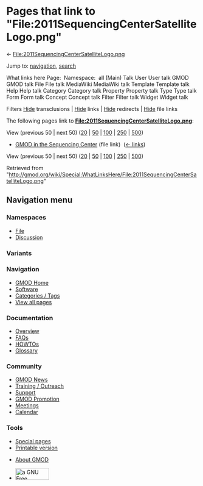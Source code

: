 <div id="mw-page-base" class="noprint">

</div>

<div id="mw-head-base" class="noprint">

</div>

<div id="content" class="mw-body" role="main">

<span id="top"></span>

<div id="mw-js-message" style="display:none;">

</div>



# <span dir="auto">Pages that link to "File:2011SequencingCenterSatelliteLogo.png"</span>

<div id="bodyContent">

<div id="contentSub">

←
[File:2011SequencingCenterSatelliteLogo.png](/wiki/File:2011SequencingCenterSatelliteLogo.png "File:2011SequencingCenterSatelliteLogo.png")

</div>

<div id="jump-to-nav" class="mw-jump">

Jump to: [navigation](#mw-navigation), [search](#p-search)

</div>

<div id="mw-content-text">

What links here Page:  Namespace:  all (Main) Talk User User talk GMOD
GMOD talk File File talk MediaWiki MediaWiki talk Template Template talk
Help Help talk Category Category talk Property Property talk Type Type
talk Form Form talk Concept Concept talk Filter Filter talk Widget
Widget talk

Filters
[Hide](/mediawiki/index.php?title=Special:WhatLinksHere/File:2011SequencingCenterSatelliteLogo.png&hidetrans=1 "Special:WhatLinksHere/File:2011SequencingCenterSatelliteLogo.png")
transclusions \|
[Hide](/mediawiki/index.php?title=Special:WhatLinksHere/File:2011SequencingCenterSatelliteLogo.png&hidelinks=1 "Special:WhatLinksHere/File:2011SequencingCenterSatelliteLogo.png")
links \|
[Hide](/mediawiki/index.php?title=Special:WhatLinksHere/File:2011SequencingCenterSatelliteLogo.png&hideredirs=1 "Special:WhatLinksHere/File:2011SequencingCenterSatelliteLogo.png")
redirects \|
[Hide](/mediawiki/index.php?title=Special:WhatLinksHere/File:2011SequencingCenterSatelliteLogo.png&hideimages=1 "Special:WhatLinksHere/File:2011SequencingCenterSatelliteLogo.png")
file links

The following pages link to
**[File:2011SequencingCenterSatelliteLogo.png](/wiki/File:2011SequencingCenterSatelliteLogo.png "File:2011SequencingCenterSatelliteLogo.png")**:

View (previous 50 \| next 50)
([20](/mediawiki/index.php?title=Special:WhatLinksHere/File:2011SequencingCenterSatelliteLogo.png&limit=20 "Special:WhatLinksHere/File:2011SequencingCenterSatelliteLogo.png")
\|
[50](/mediawiki/index.php?title=Special:WhatLinksHere/File:2011SequencingCenterSatelliteLogo.png&limit=50 "Special:WhatLinksHere/File:2011SequencingCenterSatelliteLogo.png")
\|
[100](/mediawiki/index.php?title=Special:WhatLinksHere/File:2011SequencingCenterSatelliteLogo.png&limit=100 "Special:WhatLinksHere/File:2011SequencingCenterSatelliteLogo.png")
\|
[250](/mediawiki/index.php?title=Special:WhatLinksHere/File:2011SequencingCenterSatelliteLogo.png&limit=250 "Special:WhatLinksHere/File:2011SequencingCenterSatelliteLogo.png")
\|
[500](/mediawiki/index.php?title=Special:WhatLinksHere/File:2011SequencingCenterSatelliteLogo.png&limit=500 "Special:WhatLinksHere/File:2011SequencingCenterSatelliteLogo.png"))

- [GMOD in the Sequencing
  Center](/wiki/GMOD_in_the_Sequencing_Center "GMOD in the Sequencing Center")
  (file link) ‎ <span class="mw-whatlinkshere-tools">([←
  links](/mediawiki/index.php?title=Special:WhatLinksHere&target=GMOD+in+the+Sequencing+Center "Special:WhatLinksHere"))</span>

View (previous 50 \| next 50)
([20](/mediawiki/index.php?title=Special:WhatLinksHere/File:2011SequencingCenterSatelliteLogo.png&limit=20 "Special:WhatLinksHere/File:2011SequencingCenterSatelliteLogo.png")
\|
[50](/mediawiki/index.php?title=Special:WhatLinksHere/File:2011SequencingCenterSatelliteLogo.png&limit=50 "Special:WhatLinksHere/File:2011SequencingCenterSatelliteLogo.png")
\|
[100](/mediawiki/index.php?title=Special:WhatLinksHere/File:2011SequencingCenterSatelliteLogo.png&limit=100 "Special:WhatLinksHere/File:2011SequencingCenterSatelliteLogo.png")
\|
[250](/mediawiki/index.php?title=Special:WhatLinksHere/File:2011SequencingCenterSatelliteLogo.png&limit=250 "Special:WhatLinksHere/File:2011SequencingCenterSatelliteLogo.png")
\|
[500](/mediawiki/index.php?title=Special:WhatLinksHere/File:2011SequencingCenterSatelliteLogo.png&limit=500 "Special:WhatLinksHere/File:2011SequencingCenterSatelliteLogo.png"))

</div>

<div class="printfooter">

Retrieved from
"<http://gmod.org/wiki/Special:WhatLinksHere/File:2011SequencingCenterSatelliteLogo.png>"

</div>

<div id="catlinks" class="catlinks catlinks-allhidden">

</div>

<div class="visualClear">

</div>

</div>

</div>

<div id="mw-navigation">

## Navigation menu

<div id="mw-head">



<div id="left-navigation">

<div id="p-namespaces" class="vectorTabs" role="navigation"
aria-labelledby="p-namespaces-label">

### Namespaces

- <span id="ca-nstab-image"><a href="/wiki/File:2011SequencingCenterSatelliteLogo.png" accesskey="c"
  title="View the file page [c]">File</a></span>
- <span id="ca-talk"><a
  href="/mediawiki/index.php?title=File_talk:2011SequencingCenterSatelliteLogo.png&amp;action=edit&amp;redlink=1"
  accesskey="t"
  title="Discussion about the content page [t]">Discussion</a></span>

</div>

<div id="p-variants" class="vectorMenu emptyPortlet" role="navigation"
aria-labelledby="p-variants-label">

### 

### Variants[](#)

<div class="menu">

</div>

</div>

</div>

<div id="right-navigation">





</div>



</div>

</div>

</div>

<div id="mw-panel">

<div id="p-logo" role="banner">

<a href="/wiki/Main_Page"
style="background-image: url(http://gmod.org/images/GMOD-cogs.png);"
title="Visit the main page"></a>

</div>

<div id="p-Navigation" class="portal" role="navigation"
aria-labelledby="p-Navigation-label">

### Navigation

<div class="body">

- <span id="n-GMOD-Home">[GMOD Home](/wiki/Main_Page)</span>
- <span id="n-Software">[Software](/wiki/GMOD_Components)</span>
- <span id="n-Categories-.2F-Tags">[Categories /
  Tags](/wiki/Categories)</span>
- <span id="n-View-all-pages">[View all
  pages](/wiki/Special:AllPages)</span>

</div>

</div>

<div id="p-Documentation" class="portal" role="navigation"
aria-labelledby="p-Documentation-label">

### Documentation

<div class="body">

- <span id="n-Overview">[Overview](/wiki/Overview)</span>
- <span id="n-FAQs">[FAQs](/wiki/Category:FAQ)</span>
- <span id="n-HOWTOs">[HOWTOs](/wiki/Category:HOWTO)</span>
- <span id="n-Glossary">[Glossary](/wiki/Glossary)</span>

</div>

</div>

<div id="p-Community" class="portal" role="navigation"
aria-labelledby="p-Community-label">

### Community

<div class="body">

- <span id="n-GMOD-News">[GMOD News](/wiki/GMOD_News)</span>
- <span id="n-Training-.2F-Outreach">[Training /
  Outreach](/wiki/Training_and_Outreach)</span>
- <span id="n-Support">[Support](/wiki/Support)</span>
- <span id="n-GMOD-Promotion">[GMOD
  Promotion](/wiki/GMOD_Promotion)</span>
- <span id="n-Meetings">[Meetings](/wiki/Meetings)</span>
- <span id="n-Calendar">[Calendar](/wiki/Calendar)</span>

</div>

</div>

<div id="p-tb" class="portal" role="navigation"
aria-labelledby="p-tb-label">

### Tools

<div class="body">

- <span id="t-specialpages"><a href="/wiki/Special:SpecialPages" accesskey="q"
  title="A list of all special pages [q]">Special pages</a></span>
- <span id="t-print"><a
  href="/mediawiki/index.php?title=Special:WhatLinksHere/File:2011SequencingCenterSatelliteLogo.png&amp;printable=yes"
  rel="alternate" accesskey="p"
  title="Printable version of this page [p]">Printable version</a></span>

</div>

</div>

</div>

</div>

<div id="footer" role="contentinfo">

- <span id="footer-places-about">[About
  GMOD](/wiki/GMOD:About "GMOD:About")</span>

<!-- -->

- <span id="footer-copyrightico">[<img src="http://www.gnu.org/graphics/gfdl-logo-small.png" width="88"
  height="31" alt="a GNU Free Documentation License" />](http://www.gnu.org/licenses/fdl-1.3.html)</span>


<div style="clear:both">

</div>

</div>
